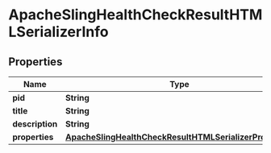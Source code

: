 

# ApacheSlingHealthCheckResultHTMLSerializerInfo

## Properties

Name | Type | Description | Notes
------------ | ------------- | ------------- | -------------
**pid** | **String** |  |  [optional]
**title** | **String** |  |  [optional]
**description** | **String** |  |  [optional]
**properties** | [**ApacheSlingHealthCheckResultHTMLSerializerProperties**](ApacheSlingHealthCheckResultHTMLSerializerProperties.md) |  |  [optional]



